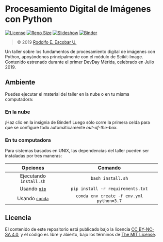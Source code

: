 # Procesamiento Digital de Imágenes con Python

[![License](https://img.shields.io/github/license/ajcyucatan/imagenes-python?style=popout-square)](https://github.com/ajcyucatan/imagenes-python/blob/master/LICENSE "License")
[![Repo Size](https://img.shields.io/github/repo-size/ajcyucatan/imagenes-python?style=popout-square)](https://github.com/ajcyucatan/imagenes-python.git "Repo Size")
[![Slideshow](https://img.shields.io/badge/view-slides-00d88e?style=popout-square)](https://github.com/ajcyucatan/imagenes-python/blob/master/notes/slides.pdf "Slideshow")
[![Binder](https://img.shields.io/badge/launch-binder-ff69b4?style=popout-square)](https://mybinder.org/v2/gh/ajcyucatan/imagenes-python/master "Binder")

> © 2019 [Rodolfo E. Escobar U.](https://github.com/rescurib)

Un taller sobre los fundamentos de procesamiento digital de imágenes con Python, apoyándonos principalmente con el módulo de Scikit-Image. Contenido estrenado durante el primer DevDay Mérida, celebrado en Julio 2019.


## Ambiente

Puedes ejecutar el material del taller en la nube o en tu misma computadora:

### En la nube

¡Haz clic en la insignia de Binder! Luego sólo corre la primera celda para que se configure todo automáticamente *out-of-the-box*.

### En tu computadora

Para sistemas basados en UNIX, las dependencias del taller pueden ser instaladas por tres maneras:

| Opciones       | Comando       |
|:--------------:|:-------------:|
| Ejecutando `install.sh` | `bash install.sh` |
| Usando [`pip`](https://pypi.org/project/pip) | `pip install -r requirements.txt` |
| Usando [`conda`](https://docs.conda.io/en/latest/) | `conda env create -f env.yml python=3.7` |


## Licencia

El contenido de este repositorio está publicado bajo la licencia [CC BY-NC-SA 4.0](https://creativecommons.org/licenses/by-nc-sa/4.0), y el código es libre y abierto, bajo los términos de [The MIT License](https://mit-license.org).
